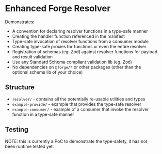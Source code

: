 # Enhanced Forge Resolver

Demonstrates:

- A convention for declaring resolver functions in a type-safe manner
- Creating the handler function referenced in the manifest
- Type-safe invocation of resolver functions from a consumer module
- Creating type-safe proxies for functions or even the entire resolver
- Registration of schemas (eg. Zod) against resolver functions for payload and
  result validation
- Use any [Standard Schema](https://standardschema.dev/) compliant validation
  lib (eg. Zod)
- No dependencies on `@forge/*` or other packages (other than the optional
  schema lib of your choice)

## Structure

- `resolver/` - contains all the potentially re-usable utilities and types
- `example-provide/` - example that provides the type-safe resolver
- `example-consumer/` - example of a consumer that invoke the resolver function
  in a type-safe manner

## Testing

NOTE: this is currently a PoC to demonstrate the type-safety, it has not been
runtime tested yet.
